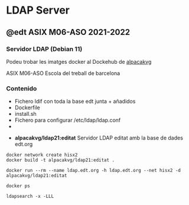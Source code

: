 # LDAP Server
## @edt ASIX M06-ASO 2021-2022
### Servidor LDAP (Debian 11)

Podeu trobar les imatges docker al Dockehub de [alpacakvg](https://hub.docker.com/u/alpacakvg/)

ASIX M06-ASO Escola del treball de barcelona

### Contenido

+ Fichero ldif con toda la base edt junta + añadidos
+ Dockerfile
+ install.sh
+ Fichero para configurar /etc/ldap/ldap.conf
+ 

* **alpacakvg/ldap21:editat** Servidor LDAP editat amb la base de dades edt.org

```
docker network create hisx2
docker build -t alpacakvg/ldap21:editat .

docker run --rm --name ldap.edt.org -h ldap.edt.org --net hisx2 -d alpacakvg/ldap21:editat

docker ps

ldapsearch -x -LLL 
``` 


